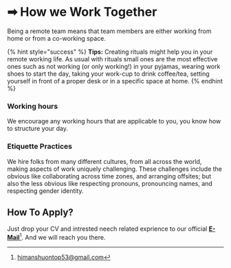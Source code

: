# ➡ How we Work Together

Being a remote team means that team members are either working from home or from a co-working space.

{% hint style="success" %}
**Tips:** Creating rituals might help you in your remote working life. As usual with rituals small ones are the most effective ones such as not working (or only working!) in your pyjamas, wearing work shoes to start the day, taking your work-cup to drink coffee/tea, setting yourself in front of a proper desk or in a specific space at home.
{% endhint %}

### Working hours

We encourage any working hours that are applicable to you, you know how to structure your day.

### Etiquette Practices

We hire folks from many different cultures, from all across the world, making aspects of work uniquely challenging. These challenges include the obvious like collaborating across time zones, and arranging offsites; but also the less obvious like respecting pronouns, pronouncing names, and respecting gender identity.

## How To Apply?

Just drop your CV and intrested neech related exprience to our official [**E-Mail**](#user-content-fn-1)[^1]. And we will reach you there.

[^1]: himanshuontop53@gmail.com
